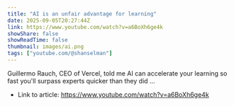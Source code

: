 ```yaml
---
title: "AI is an unfair advantage for learning"
date: 2025-09-05T20:27:44Z
link: https://www.youtube.com/watch?v=a6BoXh6ge4k
showShare: false
showReadTime: false
thumbnail: images/ai.png
tags: ["youtube.com/@shanselman"]
---
```

Guillermo Rauch, CEO of Vercel, told me AI can accelerate your learning so fast you'll surpass experts quicker than they did ...

- Link to article: https://www.youtube.com/watch?v=a6BoXh6ge4k